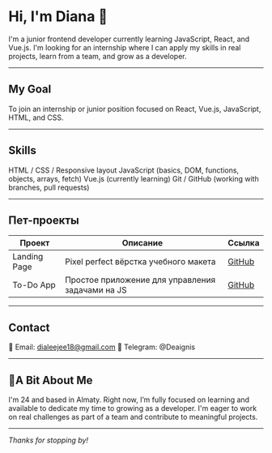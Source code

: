 # Hi, I'm Diana 👋

I'm a junior frontend developer currently learning JavaScript, React, and Vue.js. I'm looking for an internship where I can apply my skills in real projects, learn from a team, and grow as a developer.

---

## My Goal
To join an internship or junior position focused on React, Vue.js, JavaScript, HTML, and CSS.


---

## Skills

HTML / CSS / Responsive layout
JavaScript (basics, DOM, functions, objects, arrays, fetch)
Vue.js (currently learning)
Git / GitHub (working with branches, pull requests)

---

## Пет-проекты

|       Проект         |                     Описание                     |                 Ссылка          |
|--------------------- |--------------------------------------------------|---------------------------------|
|  Landing Page | Pixel perfect вёрстка учебного макета             | [GitHub](https://dianakurt.github.io/Project1/) |
| To-Do App  | Простое приложение для управления задачами на JS  | [GitHub](https://dianakurt.github.io/ToDo-List/)|


---

## Contact

📧 Email: dialeejee18@gmail.com
💬 Telegram: @Deaignis

---

## 📍A Bit About Me

I'm 24 and based in Almaty. Right now, I’m fully focused on learning and available to dedicate my time to growing as a developer. I'm eager to work on real challenges as part of a team and contribute to meaningful projects.

---

_Thanks for stopping by!_
